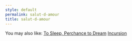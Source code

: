 ```yaml
---
style: default
permalink: salut-d-amour
title: salut-d-amour
---
```

You may also like:
[To Sleep, Perchance to Dream](http://scp-wiki.net/to-sleep-perchance-to-dream)
[Incursion](http://scp-wiki.net/incursion)
